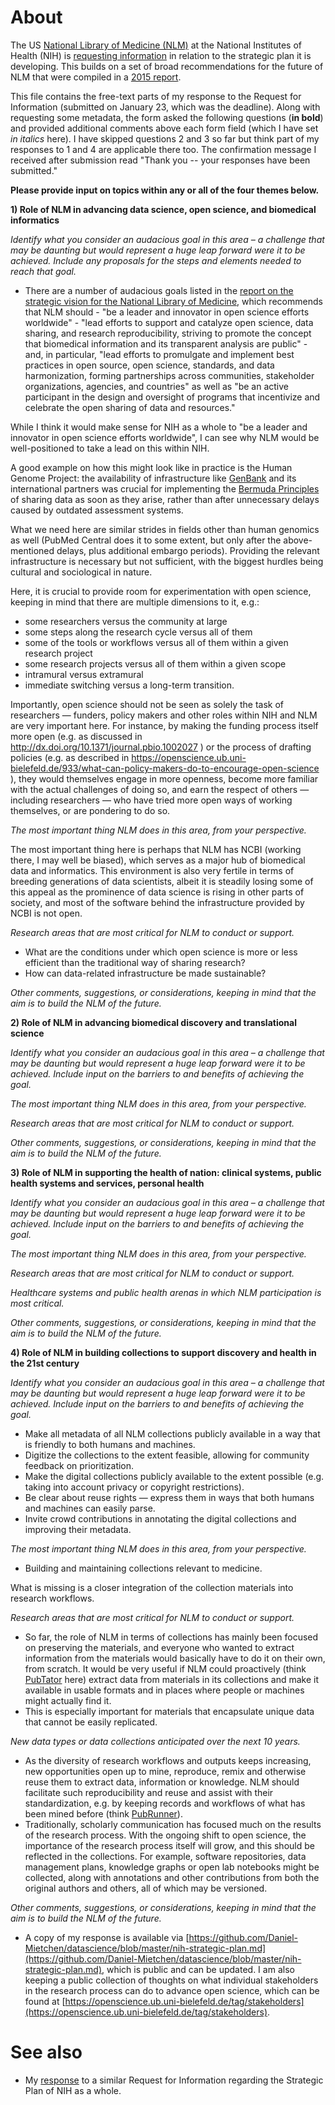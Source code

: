 # About
The US [National Library of Medicine (NLM)](https://github.com/Daniel-Mietchen/datascience/blob/master/nih-strategic-plan.md) at the National Institutes of Health (NIH) is [requesting information](https://grants.nih.gov/grants/guide/notice-files/NOT-LM-17-002.html) in relation to the strategic plan it is developing. This builds on a set of broad recommendations for the future of NLM that were compiled in a [2015 report](https://acd.od.nih.gov/reports/Report-NLM-06112015-ACD.pdf).

This file contains the free-text parts of my response to the Request for Information (submitted on January 23, which was the deadline). Along with requesting some metadata, the form asked the following questions (**in bold**) and provided additional comments above each form field (which I have set *in italics* here). I have skipped questions 2 and 3 so far but think part of my responses to 1 and 4 are applicable there too. The confirmation message I received after submission read "Thank you -- your responses have been submitted."

**Please provide input on topics within any or all of the four themes below.**

**1)  Role of NLM in advancing data science, open science, and biomedical informatics**

*Identify what you consider an audacious goal in this area – a challenge that may be daunting but would represent a huge leap forward were it to be achieved.  Include any proposals for the steps and elements needed to reach that goal.*

- There are a number of audacious goals listed in the [report on the strategic vision for the National Library of Medicine](http://acd.od.nih.gov/reports/Report-NLM-06112015-ACD.pdf), which recommends that NLM should
       - "be a leader and innovator in open science efforts worldwide"
       - "lead efforts to support and catalyze open science, data sharing, and research reproducibility, striving to promote the concept that biomedical information and its transparent analysis are public"
       - and, in particular, "lead efforts to promulgate and implement best practices in open source, open science, standards, and data harmonization, forming partnerships across communities, stakeholder organizations, agencies, and countries" as well as "be an active participant in the design and oversight of programs that incentivize and celebrate the open sharing of data and resources."

While I think it would make sense for NIH as a whole to "be a leader and innovator in open science efforts worldwide", I can see why NLM would be well-positioned to take a lead on this within NIH.

A good example on how this might look like in practice is the Human Genome Project: the availability of infrastructure like [GenBank](https://www.ncbi.nlm.nih.gov/genbank/) and its international partners was crucial for implementing the [Bermuda Principles](http://web.ornl.gov/sci/techresources/Human_Genome/research/bermuda.shtml) of sharing data as soon as they arise, rather than after unnecessary delays caused by outdated assessment systems. 

What we need here are similar strides in fields other than human genomics as well (PubMed Central does it to some extent, but only after the above-mentioned delays, plus additional embargo periods). Providing the relevant infrastructure is necessary but not sufficient, with the biggest hurdles being cultural and sociological in nature.

Here, it is crucial to provide room for experimentation with open science, keeping in mind that there are multiple dimensions to it, e.g.:
  - some researchers versus the community at large
  - some steps along the research cycle versus all of them
  - some of the tools or workflows versus all of them within a given research project
  - some research projects versus all of them within a given scope
  - intramural versus extramural
  - immediate switching versus a long-term transition.
  
Importantly, open science should not be seen as solely the task of researchers &mdash; funders, policy makers and other roles within NIH and NLM are very important here. For instance, by making the funding process itself more open (e.g. as discussed in http://dx.doi.org/10.1371/journal.pbio.1002027 ) or the process of drafting policies (e.g. as described in https://openscience.ub.uni-bielefeld.de/933/what-can-policy-makers-do-to-encourage-open-science ), they would themselves engage in more openness, become more familiar with the actual challenges of doing so, and earn the respect of others &mdash; including researchers &mdash; who have tried more open ways of working themselves, or are pondering to do so.

*The most important thing NLM does in this area, from your perspective.*

The most important thing here is perhaps that NLM has NCBI (working there, I may well be biased), which serves as a major hub of biomedical data and informatics. This environment is also very fertile in terms of breeding generations of data scientists, albeit it is steadily losing some of this appeal as the prominence of data science is rising in other parts of society, and most of the software behind the infrastructure provided by NCBI is not open.

*Research areas that are most critical for NLM to conduct or support.*

- What are the conditions under which open science is more or less efficient than the traditional way of sharing research?
- How can data-related infrastructure be made sustainable?

*Other comments, suggestions, or considerations, keeping in mind that the aim is to build the NLM of the future.*

**2) Role of NLM in advancing biomedical discovery and translational science**

*Identify what you consider an audacious goal in this area – a challenge that may be daunting but would represent a huge leap forward were it to be achieved.  Include input on the barriers to and benefits of achieving the goal.*

*The most important thing NLM does in this area, from your perspective.*

*Research areas that are most critical for NLM to conduct or support.*

*Other comments, suggestions, or considerations, keeping in mind that the aim is to build the NLM of the future.*

**3) Role of NLM in supporting the health of nation: clinical systems, public health systems and services, personal health**

*Identify what you consider an audacious goal in this area – a challenge that may be daunting but would represent a huge leap forward were it to be achieved.  Include input on the barriers to and benefits of achieving the goal.*

*The most important thing NLM does in this area, from your perspective.*

*Research areas that are most critical for NLM to conduct or support.*

*Healthcare systems and public health arenas in which NLM participation is most critical.*

*Other comments, suggestions, or considerations, keeping in mind that the aim is to build the NLM of the future.*

**4) Role of NLM in building collections to support discovery and health in the 21st century**

*Identify what you consider an audacious goal in this area – a challenge that may be daunting but would represent a huge leap forward were it to be achieved.  Include input on the barriers to and benefits of achieving the goal.*

- Make all metadata of all NLM collections publicly available in a way that is friendly to both humans and machines.
- Digitize the collections to the extent feasible, allowing for community feedback on prioritization.
- Make the digital collections publicly available to the extent possible (e.g. taking into account privacy or copyright restrictions).
- Be clear about reuse rights &mdash; express them in ways that both humans and machines can easily parse.
- Invite crowd contributions in annotating the digital collections and improving their metadata.

*The most important thing NLM does in this area, from your perspective.*
- Building and maintaining collections relevant to medicine.

What is missing is a closer integration of the collection materials into research workflows.

*Research areas that are most critical for NLM to conduct or support.*
- So far, the role of NLM in terms of collections has mainly been focused on preserving the materials, and everyone who wanted to extract information from the materials would basically have to do it on their own, from scratch. It would be very useful if NLM could proactively (think [PubTator](https://www.ncbi.nlm.nih.gov/CBBresearch/Lu/Demo/PubTator/) here) extract data from materials in its collections and make it available in usable formats and in places where people or machines might actually find it.
- This is especially important for materials that encapsulate unique data that cannot be easily replicated.

*New data types or data collections anticipated over the next 10 years.*
- As the diversity of research workflows and outputs keeps increasing, new opportunities open up to mine, reproduce, remix and otherwise reuse them to extract data, information or knowledge. NLM should facilitate such reproducibility and reuse and assist with their standardization, e.g. by keeping records and workflows of what has been mined before (think [PubRunner](http://pubrunner.org/)).
- Traditionally, scholarly communication has focused much on the results of the research process. With the ongoing shift to open science, the importance of the research process itself will grow, and this should be reflected in the collections. For example, software repositories, data management plans, knowledge graphs or open lab notebooks might be collected, along with annotations and other contributions from both the original authors and others, all of which may be versioned.

*Other comments, suggestions, or considerations, keeping in mind that the aim is to build the NLM of the future.*
- A copy of my response is available via [https://github.com/Daniel-Mietchen/datascience/blob/master/nih-strategic-plan.md](https://github.com/Daniel-Mietchen/datascience/blob/master/nih-strategic-plan.md), which is public and can be updated. I am also keeping a public collection of thoughts on what individual stakeholders in the research process can do to advance open science, which can be found at [https://openscience.ub.uni-bielefeld.de/tag/stakeholders](https://openscience.ub.uni-bielefeld.de/tag/stakeholders).

# See also
- My [response](https://github.com/Daniel-Mietchen/datascience/blob/master/nih-strategic-plan.md) to a similar Request for Information regarding the Strategic Plan of NIH as a whole.
